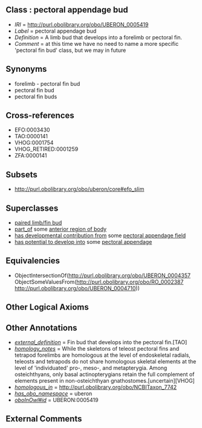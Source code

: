 
## Class : pectoral appendage bud

 * *IRI* = http://purl.obolibrary.org/obo/UBERON_0005419
 * *Label* = pectoral appendage bud
 * *Definition* = A limb bud that develops into a forelimb or pectoral fin.
 * *Comment* = at this time we have no need to name a more specific 'pectoral fin bud' class, but we may in future

## Synonyms

 * forelimb - pectoral fin bud
 * pectoral fin bud
 * pectoral fin buds

## Cross-references

 * EFO:0003430
 * TAO:0000141
 * VHOG:0001754
 * VHOG_RETIRED:0001259
 * ZFA:0000141

## Subsets

 * http://purl.obolibrary.org/obo/uberon/core#efo_slim

## Superclasses

 * [paired limb/fin bud](../../UBERON/57/UBERON_0004357.md)
 * [part_of](../../BFO/50/BFO_0000050.md) some [anterior region of body](../../UBERON/53/UBERON_0000153.md)
 * [has developmental contribution from](../../RO/54/RO_0002254.md) some [pectoral appendage field](../../UBERON/29/UBERON_0005729.md)
 * [has potential to develop into](../../RO/87/RO_0002387.md) some [pectoral appendage](../../UBERON/10/UBERON_0004710.md)

## Equivalencies

 * ObjectIntersectionOf(<http://purl.obolibrary.org/obo/UBERON_0004357> ObjectSomeValuesFrom(<http://purl.obolibrary.org/obo/RO_0002387> <http://purl.obolibrary.org/obo/UBERON_0004710>))

## Other Logical Axioms


## Other Annotations

 * *[external_definition](../../UBPROP/01/UBPROP_0000001.md)* = Fin bud that develops into the pectoral fin.[TAO]
 * *[homology_notes](../../UBPROP/03/UBPROP_0000003.md)* = While the skeletons of teleost pectoral fins and tetrapod forelimbs are homologous at the level of endoskeletal radials, teleosts and tetrapods do not share homologous skeletal elements at the level of 'individuated' pro-, meso-, and metapterygia. Among osteichthyans, only basal actinopterygians retain the full complement of elements present in non-osteichthyan gnathostomes.[uncertain][VHOG]
 * *[homologous_in](../../core#homologous/in/core#homologous_in.md)* = http://purl.obolibrary.org/obo/NCBITaxon_7742
 * *[has_obo_namespace](../../ce/oboInOwl#hasOBONamespace.md)* = uberon
 * *[oboInOwl#id](../../id/oboInOwl#id.md)* = UBERON:0005419

## External Comments

